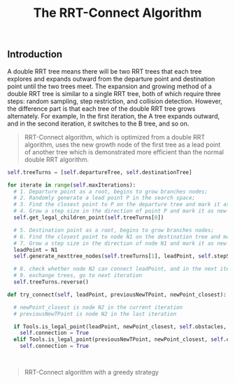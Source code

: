 <div align="center">
  <h1>The RRT-Connect Algorithm</h1>
</div>
</br>

## Introduction

A double RRT tree means there will be two RRT trees that each tree explores and expands outward from the departure point and destination point until the two trees meet. The expansion and growing method of a double RRT tree is similar to a single RRT tree, both of which require three steps: random sampling, step restriction, and collision detection. However, the difference part is that each tree of the double RRT tree grows alternately. For example, In the first iteration, the A tree expands outward, and in the second iteration, it switches to the B tree, and so on. 

> RRT-Connect algorithm, which is optimized from a double RRT algorithm, uses the new growth node of the first tree as a lead point of another tree which is demonstrated more efficient than the normal double RRT algorithm.
```python
self.treeTurns = [self.departureTree, self.destinationTree]
```
```python
for iterate in range(self.maxIterations):
  # 1. Departure point as a root, begins to grow branches nodes;
  # 2. Randomly generate a lead point P in the search space;
  # 3. Find the closest point to P on the departure tree and mark it as C;
  # 4. Grow a step size in the direction of point P and mark it as new node N1 if there are no obstacles to collision. If there is an obstacle to collision then repeat the process from steps 2-4;
  self.get_legal_children_point(self.treeTurns[0])

  # 5. Destination point as a root, begins to grow branches nodes;
  # 6. Find the closest point to node N1 on the destination tree and market it as D;
  # 7. Grow a step size in the direction of node N1 and mark it as new node N2 if there are no obstacles to collision. If there is an obstacle to collision then go into the second round;
  leadPoint = N1
  self.generate_nexttree_nodes(self.treeTurns[1], leadPoint, self.stepSize)

  # 8. check whether node N2 can connect leadPoint, and in the next iteration, check whether the new node N2 can either connect to the previous node N2 in the last iteration or     leadPoint in the current iteration.
  # 9. exchange trees, go to next iteration
  self.treeTurns.reverse()

def try_connect(self, leadPoint, previousNewTPoint, newPoint_closest):

  # newPoint_closest is node N2 in the current iteration
  # previousNewTPoint is node N2 in the last iteration

  if Tools.is_legal_point(leadPoint, newPoint_closest, self.obstacles, self.safeRadius) is True and Tools.getDistance(leadPoint, newPoint_closest) <= self.targetRadius:
    self.connection = True
  elif Tools.is_legal_point(previousNewTPoint, newPoint_closest, self.obstacles, self.safeRadius) is True and Tools.getDistance(previousNewTPoint, newPoint_closest) <= self.targetRadius:
    self.connection = True

  
```
> RRT-Connect algorithm with a greedy strategy
